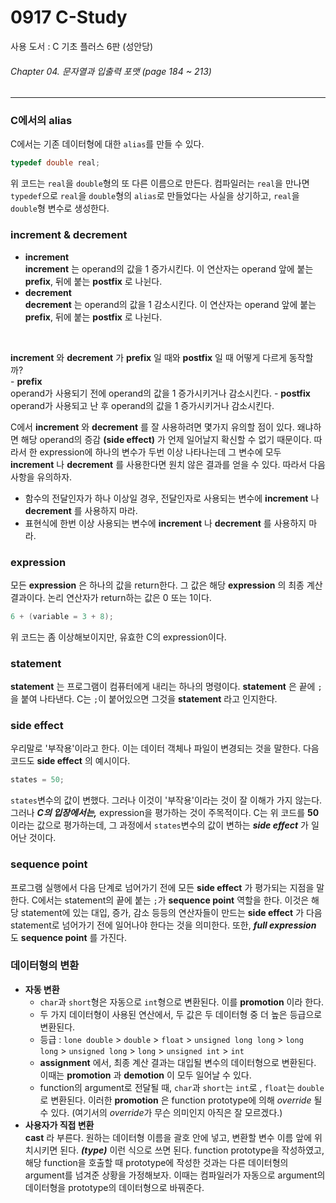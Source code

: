 # 0917 C-Study
사용 도서 : C 기초 플러스 6판 (성안당)

###### Chapter 04. 문자열과 입출력 포맷 (page 184 ~ 213)
<hr>

### C에서의 alias
C에서는 기존 데이터형에 대한 `alias`를 만들 수 있다. 

```c
typedef double real;
```

위 코드는 `real`을 `double`형의 또 다른 이름으로 만든다. 컴파일러는 `real`을 만나면 `typedef`으로 `real`을 `double`형의 `alias`로 만들었다는 사실을 상기하고, `real`을 `double`형 변수로 생성한다.
    

### increment & decrement
* __increment__<br>
    __increment__ 는 operand의 값을 1 증가시킨다. 이 연산자는 operand 앞에 붙는 __prefix__, 뒤에 붙는 __postfix__ 로 나뉜다.
* __decrement__<br>
    __decrement__ 는 operand의 값을 1 감소시킨다. 이 연산자는 operand 앞에 붙는 __prefix__, 뒤에 붙는 __postfix__ 로 나뉜다.
<br>

__increment__ 와 __decrement__ 가 __prefix__ 일 때와 __postfix__ 일 때 어떻게 다르게 동작할까? <br>
    - __prefix__<br>
        operand가 사용되기 전에 operand의 값을 1 증가시키거나 감소시킨다.
    - __postfix__ <br>
        operand가 사용되고 난 후 operand의 값을 1 증가시키거나 감소시킨다.
<br>

C에서 __increment__ 와 __decrement__ 를 잘 사용하려면 몇가지 유의할 점이 있다. 왜냐하면 해당 operand의 증감 __(side effect)__ 가 언제 일어날지 확신할 수 없기 때문이다. 따라서 한 expression에 하나의 변수가 두번 이상 나타나는데 그 변수에 모두 __increment__ 나 __decrement__ 를 사용한다면 원치 않은 결과를 얻을 수 있다. 따라서 다음 사항을 유의하자.
* 함수의 전달인자가 하나 이상일 경우, 전달인자로 사용되는 변수에 __increment__ 나 __decrement__ 를 사용하지 마라.
* 표현식에 한번 이상 사용되는 변수에 __increment__ 나 __decrement__ 를 사용하지 마라.

### expression
모든 __expression__ 은 하나의 값을 return한다. 그 값은 해당 __expression__ 의 최종 계산 결과이다. 논리 연산자가 return하는 값은 0 또는 1이다. 

```c
6 + (variable = 3 + 8);
```

위 코드는 좀 이상해보이지만, 유효한 C의 expression이다. 

### statement
__statement__ 는 프로그램이 컴퓨터에게 내리는 하나의 명령이다. __statement__ 은 끝에 `;`을 붙여 나타낸다. C는 `;`이 붙어있으면 그것을 __statement__ 라고 인지한다. 

### side effect
우리말로 '부작용'이라고 한다. 이는 데이터 객체나 파일이 변경되는 것을 말한다. 다음 코드도 __side effect__ 의 예시이다.

```c
states = 50;
```

`states`변수의 값이 변했다. 그러나 이것이 '부작용'이라는 것이 잘 이해가 가지 않는다. 그러나 __*C의 입장에서는,*__ expression을 평가하는 것이 주목적이다. C는 위 코드를 __50__ 이라는 값으로 평가하는데, 그 과정에서 `states`변수의 값이 변하는 __*side effect*__ 가 일어난 것이다.

### sequence point
프로그램 실행에서 다음 단계로 넘어가기 전에 모든 __side effect__ 가 평가되는 지점을 말한다. C에서는 statement의 끝에 붙는 `;`가 __sequence point__ 역할을 한다. 이것은 해당 statement에 있는 대입, 증가, 감소 등등의 연산자들이 만드는 __side effect__ 가 다음 statement로 넘어가기 전에 일어나야 한다는 것을 의미한다. 또한, __*full expression*__ 도 __sequence point__ 를 가진다.
    
### 데이터형의 변환
* __자동 변환__<br>
    - `char`과 `short`형은 자동으로 `int`형으로 변환된다. 이를 __promotion__ 이라 한다.
    - 두 가지 데이터형이 사용된 연산에서, 두 값은 두 데이터형 중 더 높은 등급으로 변환된다.
    - 등급 : `lone double` > `double` > `float` > `unsigned long long` > `long long` > `unsigned long` > `long` > `unsigned int` > `int`
    - __assignment__ 에서, 최종 계산 결과는 대입될 변수의 데이터형으로 변환된다. 이때는 __promotion__ 과 __demotion__ 이 모두 일어날 수 있다.
    - function의 argument로 전달될 때, `char`과 `short`는 `int`로 , `float`는 `double`로 변환된다. 이러한 __promotion__ 은 function prototype에 의해 *override* 될 수 있다. (여기서의 *override*가 무슨 의미인지 아직은 잘 모르겠다.)
* __사용자가 직접 변환__<br>
    __cast__ 라 부른다. 원하는 데이터형 이름을 괄호 안에 넣고, 변환할 변수 이름 앞에 위치시키면 된다. __*(type)*__ 이런 식으로 쓰면 된다. function prototype을 작성하였고, 해당 function을 호출할 때 prototype에 작성한 것과는 다른 데이터형의 argument를 넘겨준 상황을 가정해보자. 이때는 컴파일러가 자동으로 argument의 데이터형을 prototype의 데이터형으로 바꿔준다.
